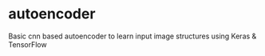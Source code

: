 # autoencoder
Basic cnn based autoencoder to learn input image structures using Keras &amp; TensorFlow
